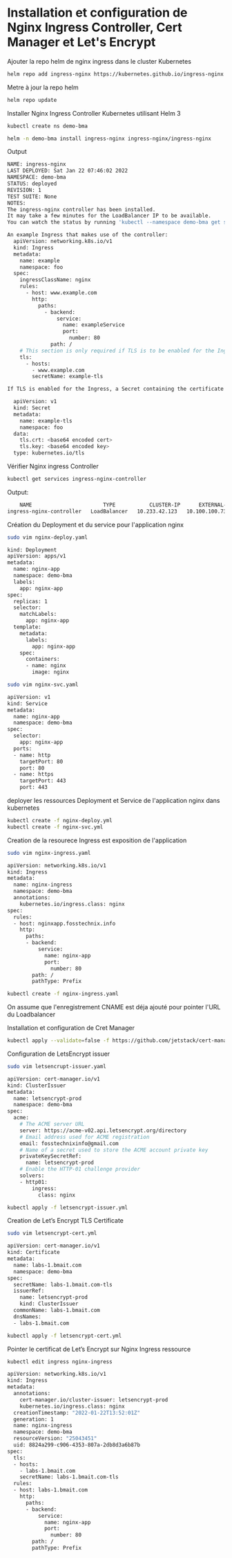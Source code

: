 # Installation et configuration de Nginx Ingress Controller, Cert Manager et Let's Encrypt



Ajouter la repo helm de nginx ingress dans le cluster Kubernetes 

```bash
helm repo add ingress-nginx https://kubernetes.github.io/ingress-nginx
```
Metre à jour la repo helm
```bash
helm repo update
```
Installer Nginx Ingress Controller Kubernetes utilisant Helm 3
```bash
kubectl create ns demo-bma
```
```bash
helm -n demo-bma install ingress-nginx ingress-nginx/ingress-nginx
```
Output
```bash
NAME: ingress-nginx
LAST DEPLOYED: Sat Jan 22 07:46:02 2022
NAMESPACE: demo-bma
STATUS: deployed
REVISION: 1
TEST SUITE: None
NOTES:	
The ingress-nginx controller has been installed.
It may take a few minutes for the LoadBalancer IP to be available.
You can watch the status by running 'kubectl --namespace demo-bma get services -o wide -w ingress-nginx-controller'

An example Ingress that makes use of the controller:
  apiVersion: networking.k8s.io/v1
  kind: Ingress
  metadata:
    name: example
    namespace: foo
  spec:
    ingressClassName: nginx
    rules:
      - host: www.example.com
        http:
          paths:
            - backend:
                service:
                  name: exampleService
                  port:
                    number: 80
              path: /
    # This section is only required if TLS is to be enabled for the Ingress
    tls:
      - hosts:
        - www.example.com
        secretName: example-tls

If TLS is enabled for the Ingress, a Secret containing the certificate and key must also be provided:

  apiVersion: v1
  kind: Secret
  metadata:
    name: example-tls
    namespace: foo
  data:
    tls.crt: <base64 encoded cert>
    tls.key: <base64 encoded key>	
  type: kubernetes.io/tls
```
Vérifier Nginx ingress Controller
```bash
kubectl get services ingress-nginx-controller
```
Output:
```bash
	NAME                       TYPE           CLUSTER-IP      EXTERNAL-IP     PORT(S)                      AGE
ingress-nginx-controller   LoadBalancer   10.233.42.123   10.100.100.73   80:30128/TCP,443:30397/TCP   7m33s
```
Création du Deployment et du service pour l'application nginx

```bash
sudo vim nginx-deploy.yaml
```
```bash
kind: Deployment
apiVersion: apps/v1
metadata:
  name: nginx-app
  namespace: demo-bma
  labels:
    app: nginx-app
spec:
  replicas: 1
  selector:
    matchLabels:
      app: nginx-app
  template:
    metadata:
      labels:
        app: nginx-app
    spec:
      containers:
      - name: nginx
        image: nginx
```
```bash
sudo vim nginx-svc.yaml
```
```bash
apiVersion: v1
kind: Service
metadata:
  name: nginx-app
  namespace: demo-bma
spec:
  selector:
    app: nginx-app
  ports:
  - name: http
    targetPort: 80
    port: 80
  - name: https
    targetPort: 443
    port: 443
```
deployer les ressources Deployment et Service de l'application nginx dans kubernetes
```bash
kubectl create -f nginx-deploy.yml
kubectl create -f nginx-svc.yml
```
Creation de la resourece Ingress est exposition de l'application
```bash
sudo vim nginx-ingress.yaml
```
```bash
apiVersion: networking.k8s.io/v1
kind: Ingress
metadata:
  name: nginx-ingress
  namespace: demo-bma
  annotations:
    kubernetes.io/ingress.class: nginx   
spec:
  rules:
  - host: nginxapp.fosstechnix.info
    http:
      paths:
      - backend:
          service:
            name: nginx-app
            port:
              number: 80
        path: /
        pathType: Prefix
```
```bash
kubectl create -f nginx-ingress.yaml
```
On assume que l'enregistrement CNAME est déja ajouté pour pointer l'URL du Loadbalancer

Installation et configuration de Cret Manager
```bash
kubectl apply --validate=false -f https://github.com/jetstack/cert-manager/releases/download/v1.6.0/cert-manager.yaml
```
Configuration de LetsEncrypt issuer 
```bash
sudo vim letsencrupt-issuer.yaml
```
```bash
apiVersion: cert-manager.io/v1
kind: ClusterIssuer
metadata:
  name: letsencrypt-prod
  namespace: demo-bma
spec:
  acme:
    # The ACME server URL
    server: https://acme-v02.api.letsencrypt.org/directory
    # Email address used for ACME registration
    email: fosstechnixinfo@gmail.com
    # Name of a secret used to store the ACME account private key
    privateKeySecretRef:
      name: letsencrypt-prod
    # Enable the HTTP-01 challenge provider
    solvers:
    - http01:
        ingress:
          class: nginx
```
```bash
kubectl apply -f letsencrypt-issuer.yml
```
Creation de Let’s Encrypt TLS Certificate
```bash
sudo vim letsencrypt-cert.yml
```
```bash
apiVersion: cert-manager.io/v1
kind: Certificate
metadata:
  name: labs-1.bmait.com
  namespace: demo-bma
spec:
  secretName: labs-1.bmait.com-tls
  issuerRef:
    name: letsencrypt-prod
    kind: ClusterIssuer
  commonName: labs-1.bmait.com
  dnsNames:
  - labs-1.bmait.com
```
```bash
kubectl apply -f letsencrypt-cert.yml
```
Pointer le certificat de Let’s Encrypt sur Nginx Ingress ressource
```bash
kubectl edit ingress nginx-ingress
```
```bash
apiVersion: networking.k8s.io/v1
kind: Ingress
metadata:
  annotations:
    cert-manager.io/cluster-issuer: letsencrypt-prod
    kubernetes.io/ingress.class: nginx
  creationTimestamp: "2022-01-22T13:52:01Z"
  generation: 1
  name: nginx-ingress
  namespace: demo-bma
  resourceVersion: "25043451"
  uid: 8824a299-c906-4353-807a-2db8d3a6b87b
spec:
  tls:
  - hosts:
    - labs-1.bmait.com
    secretName: labs-1.bmait.com-tls
  rules:
  - host: labs-1.bmait.com
    http:
      paths:
      - backend:
          service:
            name: nginx-app
            port:
              number: 80
        path: /
        pathType: Prefix
```


